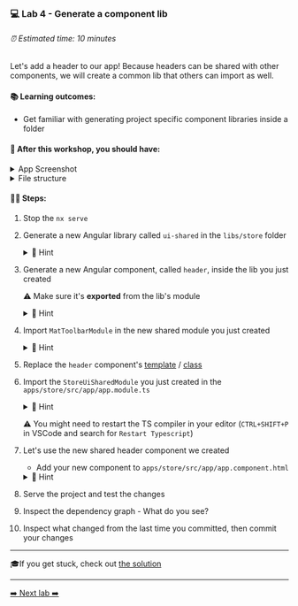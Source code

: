 ### 💻 Lab 4 - Generate a component lib

###### ⏰ Estimated time: 10 minutes

Let's add a header to our app! Because headers can be shared with other components, we will create a common lib that others can import as well.

#### 📚 Learning outcomes:

- Get familiar with generating project specific component libraries inside a folder

#### 📲 After this workshop, you should have:

<details>
  <summary>App Screenshot</summary>
  <img src="../assets/lab4_screenshot.png" width="500" alt="screenshot of lab4 result">
</details>

<details>
  <summary>File structure</summary>
  <img src="../assets/lab4_directory-structure.png" height="700" alt="lab4 file structure">
</details>

#### 🏋️‍♀️ Steps:

1. Stop the `nx serve`
2. Generate a new Angular library called `ui-shared` in the `libs/store` folder

   <details>
   <summary>🐳 Hint</summary>

   - it's a schematic! you've used it before in the second lab, but instead of an `app`, we now want to generate a `lib`
   - use the `--help` command to figure out how to generate it in a **directory**

   </details>

3. Generate a new Angular component, called `header`, inside the lib you just created

   ⚠️ Make sure it's **exported** from the lib's module

   <details><summary>🐳 Hint</summary>

   use `--help` to figure out how to specify under which **project** you want to generate the new component and how to automatically have it **exported**

   </details>

4. Import `MatToolbarModule` in the new shared module you just created


     <details>

   <summary>🐳 Hint</summary>

      ```ts
      import { MatToolbarModule } from '@angular/material/toolbar';

      @NgModule({
         imports: [CommonModule, MatToolbarModule],
         //...
      ```

   </details>

5. Replace the `header` component's [template](../../examples/lab4/libs/store/ui-shared/src/lib/header/header.component.html) / [class](../../examples/lab4/libs/store/ui-shared/src/lib/header/header.component.ts)

6. Import the `StoreUiSharedModule` you just created in the `apps/store/src/app/app.module.ts`

   <details>
   <summary>🐳 Hint</summary>

   ```typescript
   import { StoreUiSharedModule } from '@bg-hoard/store/ui-shared';
   ```

   </details>

   ⚠️ You might need to restart the TS compiler in your editor (`CTRL+SHIFT+P` in VSCode and search for `Restart Typescript`)

7. Let's use the new shared header component we created

   - Add your new component to `apps/store/src/app/app.component.html`

    <details>
    <summary>🐳 Hint</summary>

   ```html
   <bg-hoard-header title="Board Game Hoard"></bg-hoard-header>
   <div class="container games-layout"></div>
   ```

    </details>

8. Serve the project and test the changes
9. Inspect the dependency graph - What do you see?
10. Inspect what changed from the last time you committed, then commit your changes

---

🎓If you get stuck, check out [the solution](SOLUTION.md)

---

[➡️ Next lab ➡️](../lab5/LAB.md)
